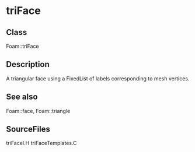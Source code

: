 # triFace 
## Class
Foam::triFace

## Description
A triangular face using a FixedList of labels corresponding to mesh
vertices.

## See also
Foam::face, Foam::triangle

## SourceFiles
triFaceI.H
triFaceTemplates.C

